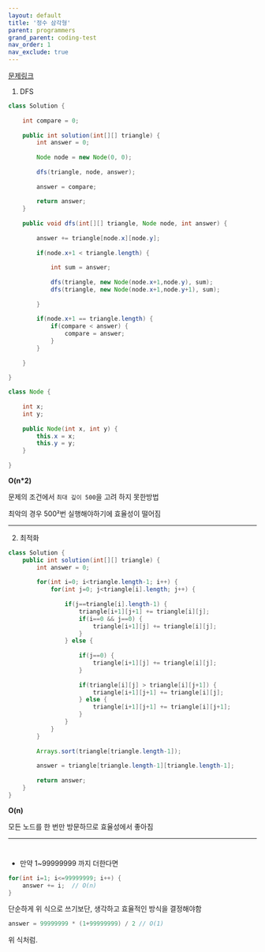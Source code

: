 ```yaml
---
layout: default
title: '정수 삼각형'
parent: programmers
grand_parent: coding-test
nav_order: 1
nav_exclude: true
---
```


[문제링크](https://programmers.co.kr/learn/courses/30/lessons/43105)


1. DFS

```java
class Solution {
	
	int compare = 0;
	
    public int solution(int[][] triangle) {
    	int answer = 0;
    	
        Node node = new Node(0, 0);
        
        dfs(triangle, node, answer);
        
        answer = compare;
        
        return answer;
    }
    
    public void dfs(int[][] triangle, Node node, int answer) {
    	
    	answer += triangle[node.x][node.y];
    	
    	if(node.x+1 < triangle.length) {
    		
    		int sum = answer;
    		
			dfs(triangle, new Node(node.x+1,node.y), sum);
			dfs(triangle, new Node(node.x+1,node.y+1), sum);
			
    	}
    	
    	if(node.x+1 == triangle.length) {
    		if(compare < answer) {
    			compare = answer;
    		}
    	}
			
	}
    
}

class Node {
	
	int x;
	int y;
	
	public Node(int x, int y) {
		this.x = x;
		this.y = y;
	}
	
}
```
**O(n*2)**  

문제의 조건에서 `최대 깊이 500`을 고려 하지 못한방법

최악의 경우 500²번 실행해야하기에 효율성이 떨어짐 

---  

2. 최적화  

```java
class Solution {
	public int solution(int[][] triangle) {
    	int answer = 0;
    	
    	for(int i=0; i<triangle.length-1; i++) {
    		for(int j=0; j<triangle[i].length; j++) {
    			
    			if(j==triangle[i].length-1) {
    				triangle[i+1][j+1] += triangle[i][j];
    				if(i==0 && j==0) {
    					triangle[i+1][j] += triangle[i][j];
        			}
    			} else {
    				
    				if(j==0) {
        				triangle[i+1][j] += triangle[i][j];
        			}
    				
    				if(triangle[i][j] > triangle[i][j+1]) {
    					triangle[i+1][j+1] += triangle[i][j];
    				} else {
    					triangle[i+1][j+1] += triangle[i][j+1];
    				}
    			}
    		}
    	}
    	
    	Arrays.sort(triangle[triangle.length-1]);
    	
    	answer = triangle[triangle.length-1][triangle.length-1];
    	
        return answer;
    }
}
```

**O(n)**  

모든 노드를 한 번만 방문하므로 효율성에서 좋아짐

---  
# 

- 만약 1~99999999 까지 더한다면  

```java
for(int i=1; i<=99999999; i++) {
	answer += i;  // O(n)
} 
```
단순하게 위 식으로 쓰기보단, 생각하고 효율적인 방식을 결정해야함

```java
answer = 99999999 * (1+99999999) / 2 // O(1)
```
위 식처럼.